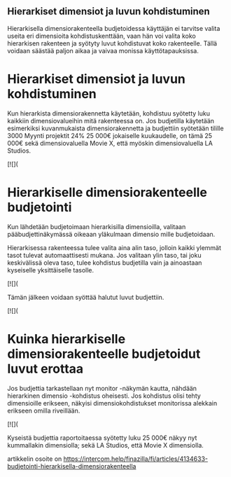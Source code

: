## Hierarkiset dimensiot ja luvun kohdistuminen

Hierarkisella dimensiorakenteella budjetoidessa käyttäjän ei tarvitse valita useita eri dimensioita kohdistuskenttään, vaan hän voi valita koko hierarkisen rakenteen ja syötyty luvut kohdistuvat koko rakenteelle. Tällä voidaan säästää paljon aikaa ja vaivaa monissa käyttötapauksissa.

# **Hierarkiset dimensiot ja luvun kohdistuminen**

Kun hierarkista dimensiorakennetta käytetään, kohdistuu syötetty luku kaikkiin dimensiovalueihin mitä rakenteessa on. Jos budjetilla käytetään esimerkiksi kuvanmukaista dimensiorakennetta ja budjettiin syötetään tilille 3000 Myynti projektit 24% 25 000€ jokaiselle kuukaudelle, on tämä 25 000€ sekä dimensiovaluella Movie X, että myöskin dimensiovaluella LA Studios.

[![](

# **Hierarkiselle dimensiorakenteelle budjetointi**

Kun lähdetään budjetoimaan hierarkisilla dimensioilla, valitaan pääbudjettinäkymässä oikeaan yläkulmaan dimensio mille budjetoidaan.

Hierarkisessa rakenteessa tulee valita aina alin taso, jolloin kaikki ylemmät tasot tulevat automaattisesti mukana. Jos valitaan ylin taso, tai joku keskivälissä oleva taso, tulee kohdistus budjetilla vain ja ainoastaan kyseiselle yksittäiselle tasolle.

[![](

Tämän jälkeen voidaan syöttää halutut luvut budjettiin.

[![](

# **Kuinka hierarkiselle dimensiorakenteelle budjetoidut luvut erottaa**

Jos budjettia tarkastellaan nyt monitor -näkymän kautta, nähdään hierarkinen dimensio -kohdistus oheisesti. Jos kohdistus olisi tehty dimensioille erikseen, näkyisi dimensiokohdistukset monitorissa alekkain erikseen omilla riveillään.

[![](

Kyseistä budjettia raportoitaessa syötetty luku 25 000€ näkyy nyt kummallakin dimensiolla; sekä LA Studios, että Movie X dimensiolla.



artikkelin osoite on https://intercom.help/finazilla/fi/articles/4134633-budjetointi-hierarkisella-dimensiorakenteella

